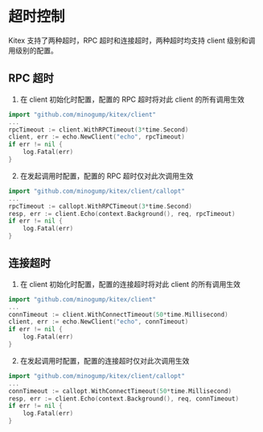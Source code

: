 # 超时控制

Kitex 支持了两种超时，RPC 超时和连接超时，两种超时均支持 client 级别和调用级别的配置。

## RPC 超时

1. 在 client 初始化时配置，配置的 RPC 超时将对此 client 的所有调用生效

```go
import "github.com/minogump/kitex/client"
...
rpcTimeout := client.WithRPCTimeout(3*time.Second)
client, err := echo.NewClient("echo", rpcTimeout)
if err != nil {
	log.Fatal(err)
}
```

2. 在发起调用时配置，配置的 RPC 超时仅对此次调用生效

```go
import "github.com/minogump/kitex/client/callopt"
...
rpcTimeout := callopt.WithRPCTimeout(3*time.Second)
resp, err := client.Echo(context.Background(), req, rpcTimeout)
if err != nil {
	log.Fatal(err)
}
```

## 连接超时

1. 在 client 初始化时配置，配置的连接超时将对此 client 的所有调用生效

```go
import "github.com/minogump/kitex/client"
...
connTimeout := client.WithConnectTimeout(50*time.Millisecond)
client, err := echo.NewClient("echo", connTimeout)
if err != nil {
	log.Fatal(err)
}
```

2. 在发起调用时配置，配置的连接超时仅对此次调用生效

```go
import "github.com/minogump/kitex/client/callopt"
...
connTimeout := callopt.WithConnectTimeout(50*time.Millisecond)
resp, err := client.Echo(context.Background(), req, connTimeout)
if err != nil {
	log.Fatal(err)
}
```
